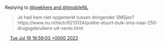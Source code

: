 Replying to [@loekhere and @tmobileNL](https://twitter.com/loekhere/status/1549274863629910017)

> Je had hem niet opgemerkt tussen dringender SMSjes?   
>  https://www\.nu\.nl/tech/6213124/politie\-stuurt\-bulk\-sms\-naar\-250\-drugsgebruikers\-uit\-venlo\.html

<img src="../../media/tweet.ico" width="12" /> [Tue Jul 19 16:59:03 +0000 2022](https://twitter.com/DromerDenker/status/1549438680477175809)